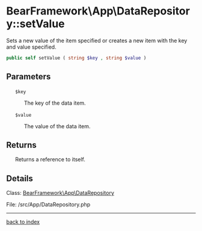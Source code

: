 # BearFramework\App\DataRepository::setValue

Sets a new value of the item specified or creates a new item with the key and value specified.

```php
public self setValue ( string $key , string $value )
```

## Parameters

&nbsp;&nbsp;&nbsp;&nbsp;&nbsp;&nbsp;`$key`

&nbsp;&nbsp;&nbsp;&nbsp;&nbsp;&nbsp;&nbsp;&nbsp;&nbsp;&nbsp;&nbsp;&nbsp;The key of the data item.

&nbsp;&nbsp;&nbsp;&nbsp;&nbsp;&nbsp;`$value`

&nbsp;&nbsp;&nbsp;&nbsp;&nbsp;&nbsp;&nbsp;&nbsp;&nbsp;&nbsp;&nbsp;&nbsp;The value of the data item.

## Returns

&nbsp;&nbsp;&nbsp;&nbsp;&nbsp;&nbsp;Returns a reference to itself.

## Details

Class: [BearFramework\App\DataRepository](bearframework.app.datarepository.class.md)

File: /src/App/DataRepository.php

---

[back to index](index.md)

